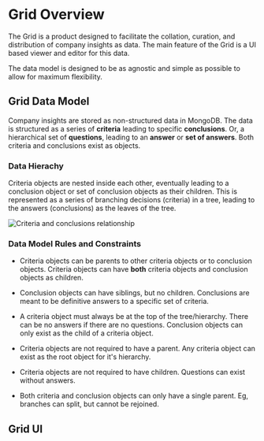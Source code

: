 # Grid Overview

The Grid is a product designed to facilitate the collation, curation, and distribution of company insights as data. The main feature of the Grid is a UI based viewer and editor for this data.

The data model is designed to be as agnostic and simple as possible to allow for maximum flexibility.

## Grid Data Model

Company insights are stored as non-structured data in MongoDB. The data is structured as a series of **criteria** leading to specific **conclusions**. Or, a hierarchical set of **questions**, leading to an **answer** or **set of answers**. Both criteria and conclusions exist as objects.

### Data Hierachy

Criteria objects are nested inside each other, eventually leading to a conclusion object or set of conclusion objects as their children. This is represented as a series of branching decisions (criteria) in a tree, leading to the answers (conclusions) as the leaves of the tree.

![Criteria and conclusions relationship](/img/criteria-conclusions-relationship.png)

### Data Model Rules and Constraints

- Criteria objects can be parents to other criteria objects or to conclusion objects. Criteria objects can have **both** criteria objects and conclusion objects as children.

- Conclusion objects can have siblings, but no children. Conclusions are meant to be definitive answers to a specific set of criteria.

- A criteria object must always be at the top of the tree/hierarchy. There can be no answers if there are no questions. Conclusion objects can only exist as the child of a criteria object.

- Criteria objects are not required to have a parent. Any criteria object can exist as the root object for it's hierarchy.

- Criteria objects are not required to have children. Questions can exist without answers.

- Both criteria and conclusion objects can only have a single parent. Eg, branches can split, but cannot be rejoined.

## Grid UI
